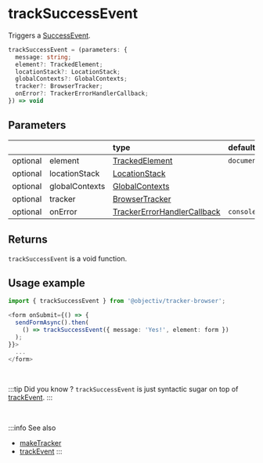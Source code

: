 # trackSuccessEvent

Triggers a [SuccessEvent](/taxonomy/reference/events/SuccessEvent.md).

```typescript
trackSuccessEvent = (parameters: {
  message: string;
  element?: TrackedElement;
  locationStack?: LocationStack;
  globalContexts?: GlobalContexts;
  tracker?: BrowserTracker;
  onError?: TrackerErrorHandlerCallback;  
}) => void
```

## Parameters
|          |                | type                                                                                              | default value
| :-:      | :--            | :--                                                                                               | :--           
| optional | element        | [TrackedElement](/tracking/api-reference/definitions/TrackedElement.md)                           | `document`
| optional | locationStack  | [LocationStack](/tracking/api-reference/core/LocationStack.md)                                    |
| optional | globalContexts | [GlobalContexts](/tracking/api-reference/core/GlobalContexts.md)                                  |
| optional | tracker        | [BrowserTracker](/tracking/api-reference/general/BrowserTracker.md)                               |
| optional | onError        | [TrackerErrorHandlerCallback](/tracking/api-reference/definitions/TrackerErrorHandlerCallback.md) | `console.error`

## Returns
`trackSuccessEvent` is a void function.

## Usage example

```typescript jsx
import { trackSuccessEvent } from '@objectiv/tracker-browser';
```

```typescript jsx
<form onSubmit={() => {
  sendFormAsync().then(
    () => trackSuccessEvent({ message: 'Yes!', element: form })
  );
}}>
  ...
</form>
```

<br />

:::tip Did you know ?
`trackSuccessEvent` is just syntactic sugar on top of [trackEvent](/tracking/api-reference/eventTrackers/trackEvent.md).
:::

<br />

:::info See also
- [makeTracker](/tracking/api-reference/general/makeTracker.md)
- [trackEvent](/tracking/api-reference/eventTrackers/trackEvent.md)
:::
